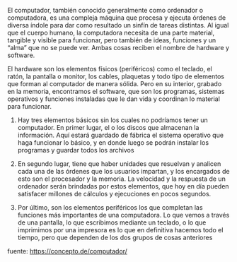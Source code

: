 El computador, también conocido generalmente como ordenador o computadora, es una compleja máquina que procesa y ejecuta órdenes de diversa índole para dar como resultado un sinfín de tareas distintas.
Al igual que el cuerpo humano, la computadora necesita de una parte material, tangible y visible para funcionar, pero también de ideas, funciones y un “alma” que no se puede ver. Ambas cosas reciben el nombre de hardware y software.

El hardware son los elementos físicos (periféricos) como el teclado, el ratón, la pantalla o monitor, los cables, plaquetas y todo tipo de elementos que forman al computador de manera sólida. Pero en su interior, grabado en la memoria, encontramos el software, que son los programas, sistemas operativos y funciones instaladas que le dan vida y coordinan lo material para funcionar.

1. Hay tres elementos básicos sin los cuales no podríamos tener un computador.
En primer lugar, el o los discos que almacenan la información. Aquí estará guardado de fábrica el sistema operativo que haga funcionar lo básico, y en donde luego se podrán instalar los programas y guardar todos los archivos
2. En segundo lugar, tiene que haber unidades que resuelvan y analicen cada una de las órdenes que los usuarios impartan, y los encargados de esto son el procesador y la memoria. La velocidad y la respuesta de un ordenador serán brindadas por estos elementos, que hoy en día pueden satisfacer millones de cálculos y ejecuciones en pocos segundos.

3. Por último, son los elementos periféricos los que completan las funciones más importantes de una computadora. Lo que vemos a través de una pantalla, lo que escribimos mediante un teclado, o lo que imprimimos por una impresora es lo que en definitiva hacemos todo el tiempo, pero que dependen de los dos grupos de cosas anteriores

fuente: https://concepto.de/computador/
